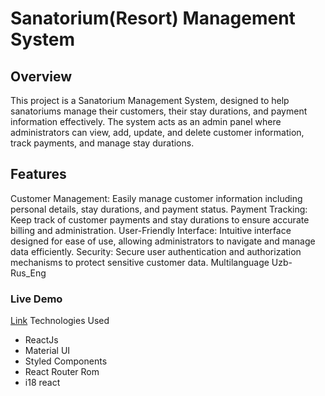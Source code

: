 
<h1>Sanatorium(Resort) Management System</h1>
<h2>Overview</h2>
<p>This project is a Sanatorium Management System, designed to help sanatoriums manage their customers, their stay durations, and payment information effectively. The system acts as an admin panel where administrators can view, add, update, and delete customer information, track payments, and manage stay durations.</p>
<h2>Features</h2>
<p>
  Customer Management: Easily manage customer information including personal details, stay durations, and payment status.
  Payment Tracking: Keep track of customer payments and stay durations to ensure accurate billing and administration.
  User-Friendly Interface: Intuitive interface designed for ease of use, allowing administrators to navigate and manage data efficiently.
  Security: Secure user authentication and authorization mechanisms to protect sensitive customer data.
  Multilanguage Uzb-Rus_Eng
</p>
<h3>Live Demo</h3>
<a href='https://nihol-bice.vercel.app/' target='_blank'>Link</a>
Technologies Used
<ul>
  <li>ReactJs</li>
  <li>Material UI</li>
  <li>Styled Components</li>
  <li>React Router Rom</li>
  <li>i18 react</li>
</ul>
